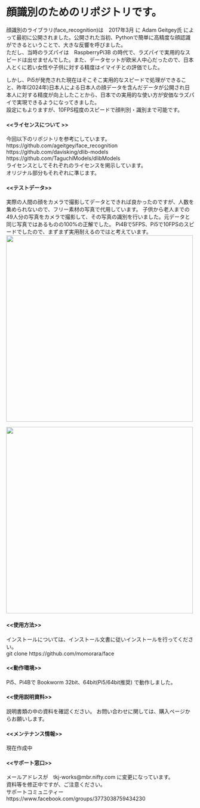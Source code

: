 # 顔識別のためのリポジトリです。


顔識別のライブラリ(face_recognition)は　2017年3月 に Adam Geitgey氏 によって最初に公開されました。公開された当初、Pythonで簡単に高精度な顔認識ができるということで、大きな反響を呼びました。<br>
ただし、当時のラズパイは　RaspberryPi3B の時代で、ラズパイで実用的なスピードは出せませんでした。また、データセットが欧米人中心だったので、日本人とくに若い女性や子供に対する精度はイマイチとの評価でした。<br>

しかし、Pi5が発売された現在はそこそこ実用的なスピードで処理ができること、昨年(2024年)日本人による日本人の顔データを含んだデータが公開され日本人に対する精度が向上したことから、日本での実用的な使い方が安価なラズパイで実現できるようになってきました。<br>
設定にもよりますが、10FPS程度のスピードで顔判別・識別まで可能です。<br>

<h4><<ライセンスについて >></h4>
今回以下のリポジトリを参考にしています。<br>
https://github.com/ageitgey/face_recognition<br>
https://github.com/davisking/dlib-models<br>
https://github.com/TaguchiModels/dlibModels<br>
ライセンスとしてそれぞれのライセンスを掲示しています。<br>
オリジナル部分もそれぞれに準じます。<br>

<h4><<テストデータ>></h4>
実際の人間の顔をカメラで撮影してデータとできれば良かったのですが、人数を集められないので、フリー素材の写真で代用しています。
子供から老人までの49人分の写真をカメラで撮影して、その写真の識別を行いました。元データと同じ写真ではあるものの100%の正解でした。
Pi4Bで5FPS、Pi5で10FPSのスピードでしたので、まずまず実用耐えるのではと考えています。<br>
<img src="https://github.com/user-attachments/assets/43bf156e-a373-4364-bb0b-c8b3c75f9627" width="500">
  
<img src="https://github.com/user-attachments/assets/0448c8f3-1af0-45bd-ae7c-10d20c7ac119" width="500"><br>

<h4><<使用方法>></h4>
インストールについては、インストール文書に従いインストールを行ってください。<br>
git clone https://github.com/momorara/face<br>

<h4><<動作環境>></h4>
Pi5、Pi4Bで Bookworm 32bit、64bit(Pi5/64bit推奨) で動作しました。

<h4><<使用説明資料>></h4>
説明書類の中の資料を確認ください。
お問い合わせに関しては、購入ページからお願いします。　

<h4><<メンテナンス情報>></h4>
現在作成中

<h4><<サポート窓口>></h4>
  メールアドレスが　tkj-works@mbr.nifty.com に変更になっています。<br>
  資料等を修正中ですが、ご注意ください。<br>
  サポートコミュニティー　https://www.facebook.com/groups/3773038759434230<br>

